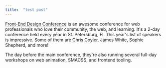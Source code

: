 ```yaml
---
title:  "test post"
---
```


[Front-End Design Conference](http://frontenddesignconference.com/) is an awesome conference for web professionals who love their community, the web, and learning. It's a 2-day conference held every year in St. Petersburg, Fl.  This year's list of speakers is impressive. Some of them are Chris Coyier, James White, Sophie Shepherd, and more!

The day before the main conference, they're also running several full-day workshops on web animation, SMACSS, and frontend tooling.
